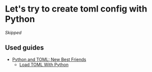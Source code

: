 # Let's try to create toml config with Python

_Skipped_

## Used guides

- [Python and TOML: New Best Friends](https://realpython.com/python-toml/)
  - [Load TOML With Python](https://realpython.com/python-toml/#load-toml-with-python)
